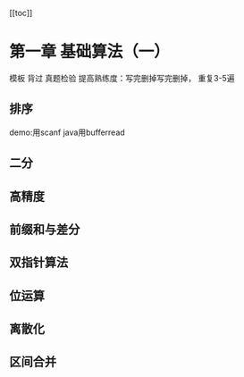 [[toc]]

# 第一章 基础算法（一）
模板 
    背过   真题检验
提高熟练度：写完删掉写完删掉， 重复3-5遍

## 排序
demo:用scanf
java用bufferread
## 二分
## 高精度
## 前缀和与差分
## 双指针算法
## 位运算
## 离散化
## 区间合并